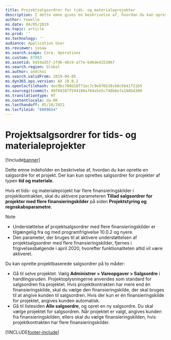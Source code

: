 ```yaml
---
title: Projektsalgsordrer for tids- og materialeprojekter
description: I dette emne gives en beskrivelse af, hvordan du kan oprette projektbaserede salgsordrer for tids- og materialeprojekter.
author: Yowelle
ms.date: 04/05/2019
ms.topic: article
ms.prod: ''
ms.technology: ''
audience: Application User
ms.reviewer: josaw
ms.search.scope: Core, Operations
ms.custom: 87983
ms.assetid: b454ad57-2fd6-46c9-a77e-646de4153067
ms.search.region: Global
ms.author: andchoi
ms.search.validFrom: 2019-04-05
ms.dyn365.ops.version: AX 10.0.2
ms.openlocfilehash: dec9bc700d18f71ec7c9e976b38cb8cbb41f21b5
ms.sourcegitcommit: 40f68387f594180af64a5e5c748b6efa188bd300
ms.translationtype: HT
ms.contentlocale: da-DK
ms.lasthandoff: 05/10/2021
ms.locfileid: "6009654"
---
```

# <a name="project-sales-orders-for-time-and-material-projects"></a>Projektsalgsordrer for tids- og materialeprojekter

[!include[banner](../includes/banner.md)]

Dette emne indeholder en beskrivelse af, hvordan du kan oprette en salgsordre for et projekt. Der kan kun oprettes salgsordrer for projekter af typen **tid og materiale**.

Hvis et tids- og materialeprojekt har flere finansieringskilder i projektkontrakten, skal du aktivere parameteren **Tillad salgsordrer for projekter med flere finansieringskilder** på siden **Projektstyring og regnskabsparametre**. 

> [!NOTE]
> - Understøttelse af projektsalgsordrer med flere finansieringskilder er tilgængelig fra og med programfrigivelse 10.0.2 og nyere.
> - Den parameter, der bruges til at aktivere understøttelsen af projektsalgsordrer med flere finansieringskilder, fjernes i frigivelsesbølgende i april 2020, hvorefter funktionaliteten altid vil være aktiveret.

Du kan oprette projektbaserede salgsordrer på to måder:

- Gå til selve projektet. Vælg **Administrer > Vareopgaver > Salgsordre** i handlingsruden. Projektoplysningerne anvendes som standard for salgsordren fra projektet. Hvis projektkontrakten har mere end én finansieringskilde, skal du vælge den finansieringskilde, der skal bruges til at angive kunden til salgsordren. Hvis der kun er én finansieringskilde for projektet, angives kunden automatisk.
- Gå til listesiden **Alle salgsordre**, og opret en ny salgsordre. Du skal vælge projektet for salgsordren. Når projektet er valgt, angives kunden fra finansieringskilden, ellers skal du vælge finansieringskilden, hvis projektkontrakten har flere finansieringskilder.



[!INCLUDE[footer-include](../includes/footer-banner.md)]